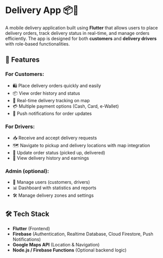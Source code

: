 # Delivery App 📦🚚

A mobile delivery application built using **Flutter** that allows users to place delivery orders, track delivery status in real-time, and manage orders efficiently. The app is designed for both **customers** and **delivery drivers** with role-based functionalities.

## 📱 Features

### For Customers:
- 🛍️ Place delivery orders quickly and easily
- 📦 View order history and status
- 📍 Real-time delivery tracking on map
- 💳 Multiple payment options (Cash, Card, e-Wallet)
- 🔔 Push notifications for order updates

### For Drivers:
- 📥 Receive and accept delivery requests
- 🗺️ Navigate to pickup and delivery locations with map integration
- 🔄 Update order status (picked up, delivered)
- 💼 View delivery history and earnings

### Admin (optional):
- 👥 Manage users (customers, drivers)
- 📊 Dashboard with statistics and reports
- 🛠️ Manage delivery zones and settings

## 🛠️ Tech Stack

- **Flutter** (Frontend)
- **Firebase** (Authentication, Realtime Database, Cloud Firestore, Push Notifications)
- **Google Maps API** (Location & Navigation)
- **Node.js / Firebase Functions** (Optional backend logic)
